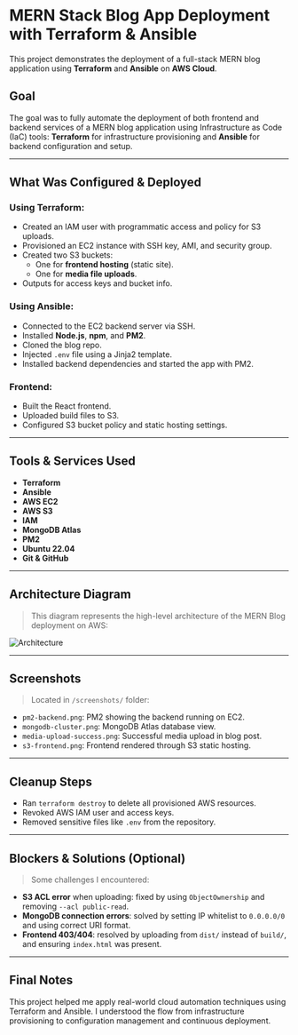 # MERN Stack Blog App Deployment with Terraform & Ansible

This project demonstrates the deployment of a full-stack MERN blog application using **Terraform** and **Ansible** on **AWS Cloud**.

## Goal

The goal was to fully automate the deployment of both frontend and backend services of a MERN blog application using Infrastructure as Code (IaC) tools: **Terraform** for infrastructure provisioning and **Ansible** for backend configuration and setup.

---

## What Was Configured & Deployed

### Using **Terraform**:
- Created an IAM user with programmatic access and policy for S3 uploads.
- Provisioned an EC2 instance with SSH key, AMI, and security group.
- Created two S3 buckets:
  - One for **frontend hosting** (static site).
  - One for **media file uploads**.
- Outputs for access keys and bucket info.

### Using **Ansible**:
- Connected to the EC2 backend server via SSH.
- Installed **Node.js**, **npm**, and **PM2**.
- Cloned the blog repo.
- Injected `.env` file using a Jinja2 template.
- Installed backend dependencies and started the app with PM2.

### Frontend:
- Built the React frontend.
- Uploaded build files to S3.
- Configured S3 bucket policy and static hosting settings.

---

## Tools & Services Used

- **Terraform**
- **Ansible**
- **AWS EC2**
- **AWS S3**
- **IAM**
- **MongoDB Atlas**
- **PM2**
- **Ubuntu 22.04**
- **Git & GitHub**

---

## Architecture Diagram

> This diagram represents the high-level architecture of the MERN Blog deployment on AWS:

![Architecture](screenshots/mern-deployment-architecture.JPG)

---

## Screenshots

> Located in `/screenshots/` folder:

- `pm2-backend.png`: PM2 showing the backend running on EC2.
- `mongodb-cluster.png`: MongoDB Atlas database view.
- `media-upload-success.png`: Successful media upload in blog post.
- `s3-frontend.png`: Frontend rendered through S3 static hosting.

---

## Cleanup Steps

- Ran `terraform destroy` to delete all provisioned AWS resources.
- Revoked AWS IAM user and access keys.
- Removed sensitive files like `.env` from the repository.

---

## Blockers & Solutions (Optional)

> Some challenges I encountered:

- **S3 ACL error** when uploading: fixed by using `ObjectOwnership` and removing `--acl public-read`.
- **MongoDB connection errors**: solved by setting IP whitelist to `0.0.0.0/0` and using correct URI format.
- **Frontend 403/404**: resolved by uploading from `dist/` instead of `build/`, and ensuring `index.html` was present.

---

## Final Notes

This project helped me apply real-world cloud automation techniques using Terraform and Ansible. I understood the flow from infrastructure provisioning to configuration management and continuous deployment.
